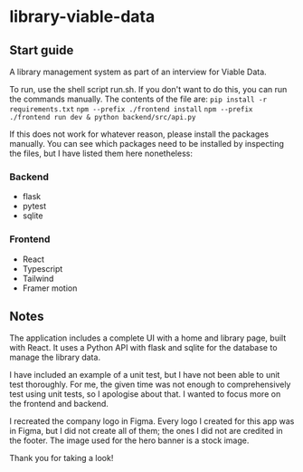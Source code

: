 # library-viable-data

## Start guide
A library management system as part of an interview for Viable Data.

To run, use the shell script run.sh. If you don't want to do this, you can run the commands manually. The contents of the file are:
`pip install -r requirements.txt`
`npm --prefix ./frontend install`
`npm --prefix ./frontend run dev & python backend/src/api.py`

If this does not work for whatever reason, please install the packages manually. You can see which packages need to be installed by inspecting the files, but I have listed them here nonetheless:

### Backend
- flask
- pytest
- sqlite

### Frontend
- React
- Typescript
- Tailwind
- Framer motion

## Notes
The application includes a complete UI with a home and library page, built with React. It uses a Python API with flask and sqlite for the database to manage the library data.

I have included an example of a unit test, but I have not been able to unit test thoroughly. For me, the given time was not enough to comprehensively test using unit tests, so I apologise about that. I wanted to focus more on the frontend and backend.

I recreated the company logo in Figma. Every logo I created for this app was in Figma, but I did not create all of them; the ones I did not are credited in the footer. The image used for the hero banner is a stock image.

Thank you for taking a look!

